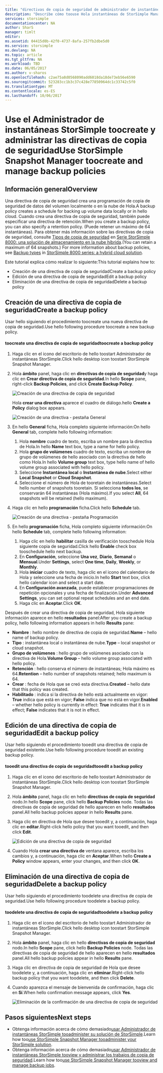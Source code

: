 ```yaml
---
title: "directivas de copia de seguridad de administrador de instantáneas aaaStorSimple | Documentos de Microsoft"
description: "Describe cómo toouse Hola instantáneas de StorSimple Manager MMC complemento toocreate y administrar directivas de copia de seguridad de Hola que controlan las copias de seguridad programadas."
services: storsimple
documentationcenter: NA
author: SharS
manager: timlt
editor: 
ms.assetid: 04415d0b-42f0-4737-8afa-257fb2dbe5d0
ms.service: storsimple
ms.devlang: NA
ms.topic: article
ms.tgt_pltfrm: NA
ms.workload: TBD
ms.date: 06/05/2017
ms.author: v-sharos
ms.openlocfilehash: c2ae75a8d0568090add6018da18de73eb56e6590
ms.sourcegitcommit: 523283cc1b3c37c428e77850964dc1c33742c5f0
ms.translationtype: MT
ms.contentlocale: es-ES
ms.lasthandoff: 10/06/2017
---
```

# <a name="use-storsimple-snapshot-manager-toocreate-and-manage-backup-policies"></a><span data-ttu-id="a52b3-103">Use el Administrador de instantáneas StorSimple toocreate y administrar las directivas de copia de seguridad</span><span class="sxs-lookup"><span data-stu-id="a52b3-103">Use StorSimple Snapshot Manager toocreate and manage backup policies</span></span>
## <a name="overview"></a><span data-ttu-id="a52b3-104">Información general</span><span class="sxs-lookup"><span data-stu-id="a52b3-104">Overview</span></span>
<span data-ttu-id="a52b3-105">Una directiva de copia de seguridad crea una programación de copia de seguridad de datos del volumen localmente o en la nube de Hola.</span><span class="sxs-lookup"><span data-stu-id="a52b3-105">A backup policy creates a schedule for backing up volume data locally or in hello cloud.</span></span> <span data-ttu-id="a52b3-106">Cuando crea una directiva de copia de seguridad, también puede especificar una directiva de retención.</span><span class="sxs-lookup"><span data-stu-id="a52b3-106">When you create a backup policy, you can also specify a retention policy.</span></span> <span data-ttu-id="a52b3-107">(Puede retener un máximo de 64 instantáneas). Para obtener más información sobre las directivas de copia de seguridad, consulte [Tipos de copia de seguridad](storsimple-what-is-snapshot-manager.md#backup-types-and-backup-policies) en [Serie StorSimple 8000: una solución de almacenamiento en la nube híbrida](storsimple-overview.md).</span><span class="sxs-lookup"><span data-stu-id="a52b3-107">(You can retain a maximum of 64 snapshots.) For more information about backup policies, see [Backup types](storsimple-what-is-snapshot-manager.md#backup-types-and-backup-policies) in [StorSimple 8000 series: a hybrid cloud solution](storsimple-overview.md).</span></span>

<span data-ttu-id="a52b3-108">Este tutorial explica cómo realizar lo siguiente:</span><span class="sxs-lookup"><span data-stu-id="a52b3-108">This tutorial explains how to:</span></span>

* <span data-ttu-id="a52b3-109">Creación de una directiva de copia de seguridad</span><span class="sxs-lookup"><span data-stu-id="a52b3-109">Create a backup policy</span></span>
* <span data-ttu-id="a52b3-110">Edición de una directiva de copia de seguridad</span><span class="sxs-lookup"><span data-stu-id="a52b3-110">Edit a backup policy</span></span>
* <span data-ttu-id="a52b3-111">Eliminación de una directiva de copia de seguridad</span><span class="sxs-lookup"><span data-stu-id="a52b3-111">Delete a backup policy</span></span>

## <a name="create-a-backup-policy"></a><span data-ttu-id="a52b3-112">Creación de una directiva de copia de seguridad</span><span class="sxs-lookup"><span data-stu-id="a52b3-112">Create a backup policy</span></span>
<span data-ttu-id="a52b3-113">Usar hello siguiendo el procedimiento toocreate una nueva directiva de copia de seguridad.</span><span class="sxs-lookup"><span data-stu-id="a52b3-113">Use hello following procedure toocreate a new backup policy.</span></span>

#### <a name="toocreate-a-backup-policy"></a><span data-ttu-id="a52b3-114">toocreate una directiva de copia de seguridad</span><span class="sxs-lookup"><span data-stu-id="a52b3-114">toocreate a backup policy</span></span>
1. <span data-ttu-id="a52b3-115">Haga clic en el icono del escritorio de hello toostart Administrador de instantáneas StorSimple.</span><span class="sxs-lookup"><span data-stu-id="a52b3-115">Click hello desktop icon toostart StorSimple Snapshot Manager.</span></span>
2. <span data-ttu-id="a52b3-116">Hola **ámbito** panel, haga clic en **directivas de copia de seguridad**y haga clic en **Crear directiva de copia de seguridad**.</span><span class="sxs-lookup"><span data-stu-id="a52b3-116">In hello **Scope** pane, right-click **Backup Policies**, and click **Create Backup Policy**.</span></span>

    ![Creación de una directiva de copia de seguridad](./media/storsimple-snapshot-manager-manage-backup-policies/HCS_SSM_Create_BU_policy.png)

    <span data-ttu-id="a52b3-118">Hola **crear una directiva** aparece el cuadro de diálogo.</span><span class="sxs-lookup"><span data-stu-id="a52b3-118">hello **Create a Policy** dialog box appears.</span></span>

    ![Creación de una directiva - pestaña General](./media/storsimple-snapshot-manager-manage-backup-policies/HCS_SSM_Create_policy_general.png)
3. <span data-ttu-id="a52b3-120">En hello **General** ficha, Hola completo siguiente información:</span><span class="sxs-lookup"><span data-stu-id="a52b3-120">On hello **General** tab, complete hello following information:</span></span>

   1. <span data-ttu-id="a52b3-121">Hola **nombre** cuadro de texto, escriba un nombre para la directiva de Hola.</span><span class="sxs-lookup"><span data-stu-id="a52b3-121">In hello **Name** text box, type a name for hello policy.</span></span>
   2. <span data-ttu-id="a52b3-122">Hola **grupo de volúmenes** cuadro de texto, escriba un nombre de grupo de volúmenes de hello asociado con la directiva de hello como Hola.</span><span class="sxs-lookup"><span data-stu-id="a52b3-122">In hello **Volume group** text box, type hello name of hello volume group associated with hello policy.</span></span>
   3. <span data-ttu-id="a52b3-123">Seleccione **Instantánea local** o **Instantánea de nube**.</span><span class="sxs-lookup"><span data-stu-id="a52b3-123">Select either **Local Snapshot** or **Cloud Snapshot**.</span></span>
   4. <span data-ttu-id="a52b3-124">Seleccione el número de Hola de tooretain de instantáneas.</span><span class="sxs-lookup"><span data-stu-id="a52b3-124">Select hello number of snapshots tooretain.</span></span> <span data-ttu-id="a52b3-125">Si selecciona **todos los**, se conservarán 64 instantáneas (Hola máximo).</span><span class="sxs-lookup"><span data-stu-id="a52b3-125">If you select **All**, 64 snapshots will be retained (hello maximum).</span></span>
4. <span data-ttu-id="a52b3-126">Haga clic en hello **programación** ficha.</span><span class="sxs-lookup"><span data-stu-id="a52b3-126">Click hello **Schedule** tab.</span></span>

    ![Creación de una directiva - pestaña Programación](./media/storsimple-snapshot-manager-manage-backup-policies/HCS_SSM_Create_policy_schedule.png)
5. <span data-ttu-id="a52b3-128">En hello **programación** ficha, Hola completo siguiente información:</span><span class="sxs-lookup"><span data-stu-id="a52b3-128">On hello **Schedule** tab, complete hello following information:</span></span>

   1. <span data-ttu-id="a52b3-129">Haga clic en hello **habilitar** casilla de verificación tooschedule Hola siguiente copia de seguridad.</span><span class="sxs-lookup"><span data-stu-id="a52b3-129">Click hello **Enable** check box tooschedule hello next backup.</span></span>
   2. <span data-ttu-id="a52b3-130">En **Configuración**, seleccione **Una vez**, **Diario**, **Semanal** o **Mensual**.</span><span class="sxs-lookup"><span data-stu-id="a52b3-130">Under **Settings**, select **One time**, **Daily**, **Weekly**, or **Monthly**.</span></span>
   3. <span data-ttu-id="a52b3-131">Hola **iniciar** cuadro de texto, haga clic en el icono del calendario de Hola y seleccione una fecha de inicio.</span><span class="sxs-lookup"><span data-stu-id="a52b3-131">In hello **Start** text box, click hello calendar icon and select a start date.</span></span>
   4. <span data-ttu-id="a52b3-132">En **Configuración avanzada**, puede establecer programaciones de repetición opcionales y una fecha de finalización.</span><span class="sxs-lookup"><span data-stu-id="a52b3-132">Under **Advanced Settings**, you can set optional repeat schedules and an end date.</span></span>
   5. <span data-ttu-id="a52b3-133">Haga clic en **Aceptar**.</span><span class="sxs-lookup"><span data-stu-id="a52b3-133">Click **OK**.</span></span>

<span data-ttu-id="a52b3-134">Después de crear una directiva de copia de seguridad, Hola siguiente información aparece en hello **resultados** panel:</span><span class="sxs-lookup"><span data-stu-id="a52b3-134">After you create a backup policy, hello following information appears in hello **Results** pane:</span></span>

* <span data-ttu-id="a52b3-135">**Nombre** : hello nombre de directiva de copia de seguridad.</span><span class="sxs-lookup"><span data-stu-id="a52b3-135">**Name** – hello name of backup policy.</span></span>
* <span data-ttu-id="a52b3-136">**Tipo** : instantánea local o instantánea de nube.</span><span class="sxs-lookup"><span data-stu-id="a52b3-136">**Type** – local snapshot or cloud snapshot.</span></span>
* <span data-ttu-id="a52b3-137">**Grupo de volúmenes** : hello grupo de volúmenes asociado con la directiva de Hola.</span><span class="sxs-lookup"><span data-stu-id="a52b3-137">**Volume Group** – hello volume group associated with hello policy.</span></span>
* <span data-ttu-id="a52b3-138">**Retención** : hello conserva el número de instantáneas; Hola máximo es 64.</span><span class="sxs-lookup"><span data-stu-id="a52b3-138">**Retention** – hello number of snapshots retained; hello maximum is 64.</span></span>
* <span data-ttu-id="a52b3-139">**Crear** : fecha de Hola que se creó esta directiva.</span><span class="sxs-lookup"><span data-stu-id="a52b3-139">**Created** – hello date that this policy was created.</span></span>
* <span data-ttu-id="a52b3-140">**Habilitado** : indica si la directiva de hello está actualmente en vigor: **True** indica que está en vigor; **False** indica que no está en vigor.</span><span class="sxs-lookup"><span data-stu-id="a52b3-140">**Enabled** – whether hello policy is currently in effect: **True** indicates that it is in effect; **False** indicates that it is not in effect.</span></span>

## <a name="edit-a-backup-policy"></a><span data-ttu-id="a52b3-141">Edición de una directiva de copia de seguridad</span><span class="sxs-lookup"><span data-stu-id="a52b3-141">Edit a backup policy</span></span>
<span data-ttu-id="a52b3-142">Usar hello siguiendo el procedimiento tooedit una directiva de copia de seguridad existente.</span><span class="sxs-lookup"><span data-stu-id="a52b3-142">Use hello following procedure tooedit an existing backup policy.</span></span>

#### <a name="tooedit-a-backup-policy"></a><span data-ttu-id="a52b3-143">tooedit una directiva de copia de seguridad</span><span class="sxs-lookup"><span data-stu-id="a52b3-143">tooedit a backup policy</span></span>
1. <span data-ttu-id="a52b3-144">Haga clic en el icono del escritorio de hello toostart Administrador de instantáneas StorSimple.</span><span class="sxs-lookup"><span data-stu-id="a52b3-144">Click hello desktop icon toostart StorSimple Snapshot Manager.</span></span>
2. <span data-ttu-id="a52b3-145">Hola **ámbito** panel, haga clic en hello **directivas de copia de seguridad** nodo.</span><span class="sxs-lookup"><span data-stu-id="a52b3-145">In hello **Scope** pane, click hello **Backup Policies** node.</span></span> <span data-ttu-id="a52b3-146">Todas las directivas de copia de seguridad de hello aparecen en hello **resultados** panel.</span><span class="sxs-lookup"><span data-stu-id="a52b3-146">All hello backup policies appear in hello **Results** pane.</span></span>
3. <span data-ttu-id="a52b3-147">Haga clic en directiva de Hola que desee tooedit y, a continuación, haga clic en **editar**.</span><span class="sxs-lookup"><span data-stu-id="a52b3-147">Right-click hello policy that you want tooedit, and then click **Edit**.</span></span>

    ![Edición de una directiva de copia de seguridad](./media/storsimple-snapshot-manager-manage-backup-policies/HCS_SSM_Edit_BU_policy.png)
4. <span data-ttu-id="a52b3-149">Cuando Hola **crear una directiva de** ventana aparece, escriba los cambios y, a continuación, haga clic en **Aceptar**.</span><span class="sxs-lookup"><span data-stu-id="a52b3-149">When hello **Create a Policy** window appears, enter your changes, and then click **OK**.</span></span>

## <a name="delete-a-backup-policy"></a><span data-ttu-id="a52b3-150">Eliminación de una directiva de copia de seguridad</span><span class="sxs-lookup"><span data-stu-id="a52b3-150">Delete a backup policy</span></span>
<span data-ttu-id="a52b3-151">Usar hello siguiendo el procedimiento toodelete una directiva de copia de seguridad.</span><span class="sxs-lookup"><span data-stu-id="a52b3-151">Use hello following procedure toodelete a backup policy.</span></span>

#### <a name="toodelete-a-backup-policy"></a><span data-ttu-id="a52b3-152">toodelete una directiva de copia de seguridad</span><span class="sxs-lookup"><span data-stu-id="a52b3-152">toodelete a backup policy</span></span>
1. <span data-ttu-id="a52b3-153">Haga clic en el icono del escritorio de hello toostart Administrador de instantáneas StorSimple.</span><span class="sxs-lookup"><span data-stu-id="a52b3-153">Click hello desktop icon toostart StorSimple Snapshot Manager.</span></span>
2. <span data-ttu-id="a52b3-154">Hola **ámbito** panel, haga clic en hello **directivas de copia de seguridad** nodo.</span><span class="sxs-lookup"><span data-stu-id="a52b3-154">In hello **Scope** pane, click hello **Backup Policies** node.</span></span> <span data-ttu-id="a52b3-155">Todas las directivas de copia de seguridad de hello aparecen en hello **resultados** panel.</span><span class="sxs-lookup"><span data-stu-id="a52b3-155">All hello backup policies appear in hello **Results** pane.</span></span>
3. <span data-ttu-id="a52b3-156">Haga clic en directiva de copia de seguridad de Hola que desee toodelete y, a continuación, haga clic en **eliminar**.</span><span class="sxs-lookup"><span data-stu-id="a52b3-156">Right-click hello backup policy that you want toodelete, and then click **Delete**.</span></span>
4. <span data-ttu-id="a52b3-157">Cuando aparezca el mensaje de bienvenida de confirmación, haga clic en **Sí**.</span><span class="sxs-lookup"><span data-stu-id="a52b3-157">When hello confirmation message appears, click **Yes**.</span></span>

    ![Eliminación de la confirmación de una directiva de copia de seguridad](./media/storsimple-snapshot-manager-manage-backup-policies/HCS_SSM_Delete_BU_policy.png)

## <a name="next-steps"></a><span data-ttu-id="a52b3-159">Pasos siguientes</span><span class="sxs-lookup"><span data-stu-id="a52b3-159">Next steps</span></span>
* <span data-ttu-id="a52b3-160">Obtenga información acerca de cómo demasiado[usar Administrador de instantáneas StorSimple tooadminister su solución de StorSimple](storsimple-snapshot-manager-admin.md).</span><span class="sxs-lookup"><span data-stu-id="a52b3-160">Learn how too[use StorSimple Snapshot Manager tooadminister your StorSimple solution](storsimple-snapshot-manager-admin.md).</span></span>
* <span data-ttu-id="a52b3-161">Obtenga información acerca de cómo demasiado[usar Administrador de instantáneas StorSimple tooview y administrar los trabajos de copia de seguridad](storsimple-snapshot-manager-manage-backup-jobs.md).</span><span class="sxs-lookup"><span data-stu-id="a52b3-161">Learn how too[use StorSimple Snapshot Manager tooview and manage backup jobs](storsimple-snapshot-manager-manage-backup-jobs.md).</span></span>
